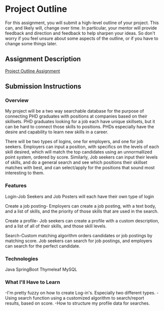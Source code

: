 # Project Outline
For this assignment, you will submit a high-level outline of your project. This can, and likely will, change over time. In particular, your mentor will provide feedback and direction and feedback to help sharpen your ideas. So don't worry if you feel unsure about some aspects of the outline, or if you have to change some things later.

## Assignment Description
[Project Outline Assignment](https://education.launchcode.org/liftoff/assignments/project-outline/)

## Submission Instructions

### Overview
My project will be a two way searchable database for the purpose of connecting PHD graduates with positions at companies based on their skillsets. PHD graduates looking for a job each have unique skillsets, but it can be hard to connect those skills to positions. PHDs especially have the desire and capability to learn new skills in a career. 

There will be two types of logins, one for employers, and one for job seekers. Employers can input a position, with specifics on the levels of each skill desired, which will match the top candidates using an unnormallized point system, ordered by score. Similarly, Job seekers can input their levels of skills, and do a general search and see which positions their skillset matches with best, and can select/apply for the positions that sound most interesting to them. 

### Features
Login-Job Seekers and Job Posters will each have their own type of login

Create a job posting- Employers can create a job posting, with a text body, and a list of skills, and the priority of those skills that are used in the search.

Create a profile- Job seekers can create a profile with a custom description, and a list of all of their skills, and those skill levels.

Search-Custom matching algorithm orders candidates or job postings by matching score. Job seekers can search for job postings, and employers can search for the perfect candidate.


### Technologies
Java
SpringBoot
Thymeleaf
MySQL

### What I'll Have to Learn
-I'm pretty fuzzy on how to create Log-in's. Especially two different types.
-Using search function using a customized algorithm to search/report results, based on score.
-How to structure my profile data for searches.

